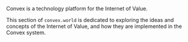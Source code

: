 Convex is a technology platform for the Internet of Value.

This section of `convex.world` is dedicated to exploring the ideas and concepts of the Internet of Value, and how they are implemented in the Convex system.

